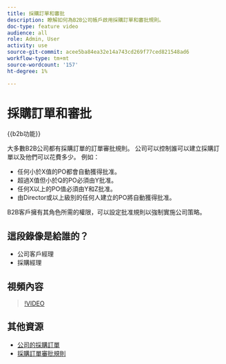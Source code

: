 ```yaml
---
title: 採購訂單和審批
description: 瞭解如何為B2B公司帳戶啟用採購訂單和審批規則。
doc-type: feature video
audience: all
role: Admin, User
activity: use
source-git-commit: acee5ba84ea32e14a743cd269f77ced821548ad6
workflow-type: tm+mt
source-wordcount: '157'
ht-degree: 1%

---
```


# 採購訂單和審批

{{b2b功能}}

大多數B2B公司都有採購訂單的訂單審批規則。 公司可以控制誰可以建立採購訂單以及他們可以花費多少。 例如：

- 任何小於X值的PO都會自動獲得批准。
- 超過X值但小於Q的PO必須由Y批准。
- 任何X以上的PO值必須由Y和Z批准。
- 由Director或以上級別的任何人建立的PO將自動獲得批准。

B2B客戶擁有其角色所需的權限，可以設定批准規則以強制實施公司策略。

## 這段錄像是給誰的？

- 公司客戶經理
- 採購經理

## 視頻內容

>[!VIDEO](https://video.tv.adobe.com/v/344450?quality=12&learn=on)

## 其他資源

- [公司的採購訂單](https://experienceleague.adobe.com/docs/commerce-admin/b2b/purchase-orders/purchase-order-flow.html)
- [採購訂單審批規則](https://experienceleague.adobe.com/docs/commerce-admin/b2b/purchase-orders/account-dashboard-approval-rules.html)
